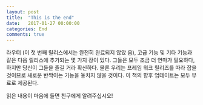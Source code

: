 ```yaml
---
layout: post
title:  "This is the end"
date:   2017-01-27 00:00:00
categories: End
comments: true
---
```


라우터 (이 첫 번째 릴리스에서는 완전히 완료되지 않았 음), 고급 기능 및 기타 기능과 같은 다음 릴리스에 추가되는 몇 가지 장이 있다. 그들은 모두 조금 더 연마가 필요하다, 하지만 당신이 그들을 즐길 거라 확신하다. 물론 우리는 프레임 워크 릴리즈를 따라 잡을 것이므로 새로운 반짝이는 기능을 놓치지 않을 것이다. 이 책의 향후 업데이트는 모두 무료로 제공된다.<br/>

읽은 내용이 마음에 들면 친구에게 알려주십시오!<br/>
